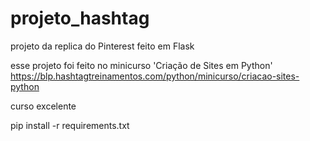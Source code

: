 # projeto_hashtag
projeto da replica do Pinterest feito em Flask  

esse projeto foi feito no minicurso 'Criação de Sites em Python'
https://blp.hashtagtreinamentos.com/python/minicurso/criacao-sites-python


curso excelente 



pip install -r requirements.txt